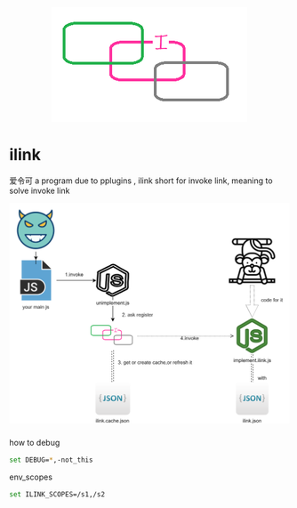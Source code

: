 <div align=center><img src="https://raw.githubusercontent.com/apporoad/ilink/master/docs/ilink_logo.png"/></div>  

# ilink

爱令可  a program due to pplugins , ilink short for invoke link,  meaning to solve invoke link



[![avatar](https://raw.githubusercontent.com/apporoad/ilink/master/docs/ilink_design.png "link to jpg")](https://raw.githubusercontent.com/apporoad/ilink/master/docs/ilink_design.png)  







### 
how to debug
```bash
set DEBUG=*,-not_this
```

env_scopes
```bash
set ILINK_SCOPES=/s1,/s2

```